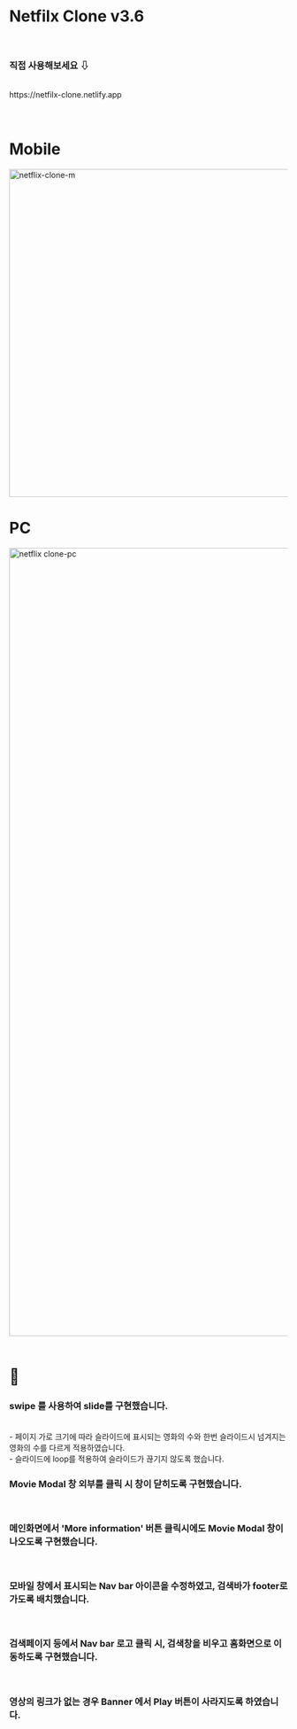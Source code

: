 # Netfilx Clone v3.6

<br>

### 직접 사용해보세요 ⇩ 

<br>
https://netfilx-clone.netlify.app <br>

<br>
<br>

# Mobile
<img width="592" alt="netflix-clone-m" src="https://user-images.githubusercontent.com/53814275/158690334-7b63120b-e5be-4b95-9997-665580c7d3c9.png">

<br>

# PC
<img width="1423" alt="netflix clone-pc" src="https://user-images.githubusercontent.com/53814275/158690367-c58db5ca-def8-4801-acff-b96ecade44ee.png">




<br>
<br>

# 📢

### swipe 를 사용하여 slide를 구현했습니다.
<br>
- 페이지 가로 크기에 따라 슬라이드에 표시되는 영화의 수와 한번 슬라이드시 넘겨지는 영화의 수를 다르게 적용하였습니다. <br>
- 슬라이드에 loop를 적용하여 슬라이드가 끊기지 않도록 했습니다.
<br>

### Movie Modal 창 외부를 클릭 시 창이 닫히도록 구현했습니다.
<br>

### 메인화면에서 'More information' 버튼 클릭시에도 Movie Modal 창이 나오도록 구현했습니다.
<br>

### 모바일 창에서 표시되는 Nav bar 아이콘을 수정하였고, 검색바가 footer로 가도록 배치했습니다.
<br>

### 검색페이지 등에서 Nav bar 로고 클릭 시, 검색창을 비우고 홈화면으로 이동하도록 구현했습니다.
<br>

### 영상의 링크가 없는 경우 Banner 에서 Play 버튼이 사라지도록 하였습니다. 

